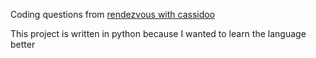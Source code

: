 Coding questions from [rendezvous with cassidoo](https://cassidoo.co/newsletter/)

This project is written in python because I wanted to learn the language better